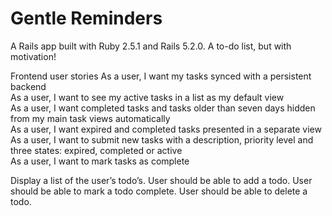# Gentle Reminders

A Rails app built with Ruby 2.5.1 and Rails 5.2.0. A to-do list, but with motivation!

Frontend user stories
As a user, I want my tasks synced with a persistent backend 	
As a user, I want to see my active tasks in a list as my default view 	
As a user, I want completed tasks and tasks older than seven days hidden from my main task views automatically 	
As a user, I want expired and completed tasks presented in a separate view 	
As a user, I want to submit new tasks with a description, priority level and three states: expired, completed or active 	
As a user, I want to mark tasks as complete 	

Display a list of the user’s todo’s.
User should be able to add a todo.
User should be able to mark a todo complete.
User should be able to delete a todo.